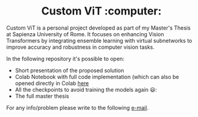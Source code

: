<h1 align="center">Custom ViT :computer:</h1>

Custom ViT is a personal project developed as part of my Master's Thesis at Sapienza University of Rome. It focuses on enhancing Vision Transformers by integrating ensemble learning with virtual subnetworks to improve accuracy and robustness in computer vision tasks.

In the following repository it's possible to open:  

* Short presentation of the proposed solution
* Colab Notebook with full code implementation (which can also be opened directly in Colab [here](https://colab.research.google.com/drive/1J1AHSbuTBBZyGG7Bkl5K3LQp1jVXUvga?usp=sharing)
* All the checkpoints to avoid training the models again 😃:
* The full master thesis

For any info/problem please write to the following [e-mail](aferrante99@gmail.com).

